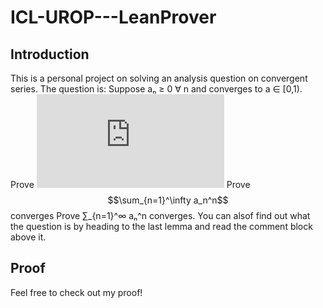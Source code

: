 # ICL-UROP---LeanProver

## Introduction

This is a personal project on solving an analysis question on
convergent series. The question is:
Suppose aₙ ≥ 0 ∀ n and converges to a ∈ [0,1). 
Prove ![equation](http://www.sciweavers.org/tex2img.php?eq=%20%5Csum_%7Bn%3D1%7D%5E%5Cinfty%20a_n%5En%20&bc=White&fc=Black&im=jpg&fs=12&ff=arev&edit=0)
Prove $$\sum_{n=1}^\infty a_n^n$$ converges
Prove ∑_{n=1}^∞ aₙ^n converges.
You can alsof find out what the question is
by heading to the last lemma and read the comment block above it.

## Proof

Feel free to check out my proof!
